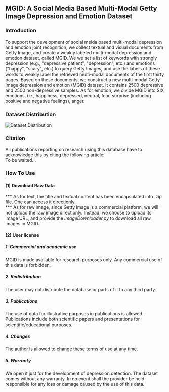 ## MGID: A Social Media Based Multi-Modal Getty Image Depression and Emotion Dataset

### Introduction
To support the development of social meida based multi-modal depression and emotion joint recognition, we collect textual and visual documents from Getty Image, and create a weakly labeled multi-modal depression and emotion dataset, called MGID. We we set a list of keywords with strongly depression (e.g., "depressive patient", "depression", etc.) and emotions ("happy", "scary", etc.) to query Getty Images, and use the labels of these words to weakly label the retrieved multi-modal documents of the first thirty pages. Based on these documents, we construct a new multi-modal Getty Image depression and emotion (MGID) dataset. It contains 2500 depressive and 2500 non-depressive samples. As for emotion, we divide MGID into SIX emotions, i.e., happiness, depressed, neutral, fear, surprise (including positive and negative feelings), anger.

### Dataset Distribution
![Dataset Distribution](https://github.com//yzzhang2008//MGID-Dataset//edit//main//distribution.png)

### Citation
All publications reporting on research using this database have to acknowledge this by citing the following article:<br> 
To be waited...

### How To Use

#### (1) Download Raw Data
*** As for text, the title and textual content has been encapsulated into .zip file. One can access it directionly.<br> 
*** As for raw image, since Getty Image is a commercial platform, we will not upload the raw image directionly. Instead, we choose to upload its image URL, and provide the   _imageDownloader.py_ to download all raw images in MGID.

#### (2) User license
##### 1. Commercial and academic use
MGID is made available for research purposes only. Any commercial use of this data is forbidden.
##### 2. Redistribution
The user may not distribute the database or parts of it to any third party.
##### 3. Publications
The use of data for illustrative purposes in publications is allowed. Publications include both scientific papers and
presentations for scientific/educational purposes. 
##### 4. Changes
  The author is allowed to change these terms of use at any time. 
##### 5. Warranty
  We open it just for the development of depression detection. The dataset comes without any warranty. In no event shall the provider be held responsible for any loss or damage caused by the use of this data.
